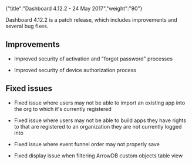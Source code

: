 {"title":"Dashboard 4.12.2 - 24 May 2017","weight":"90"}

Dashboard 4.12.2 is a patch release, which includes improvements and several bug fixes.

## Improvements

* Improved security of activation and "forgot password" processes

* Improved security of device authorization process

## Fixed issues

* Fixed issue where users may not be able to import an existing app into the org to which it's currently registered

* Fixed issue where users may not be able to build apps they have rights to that are registered to an organization they are not currently logged into

* Fixed issue where event funnel order may not properly save

* Fixed display issue when filtering ArrowDB custom objects table view
